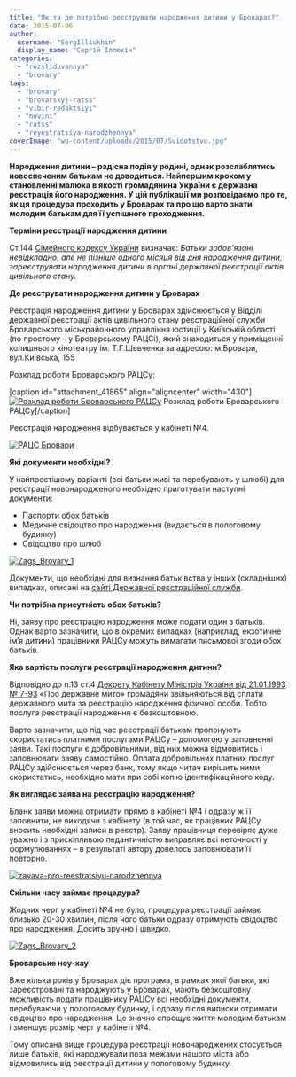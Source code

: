 ```yaml
---
title: "Як та де потрібно реєструвати народження дитини у Броварах?"
date: 2015-07-06
author: 
  username: "SergIlliukhin"
  display_name: "Сергій Іллюхін"
categories: 
  - "rozsliduvannya"
  - "brovary"
tags: 
  - "brovary"
  - "brovarskyj-ratss"
  - "vibir-redaktsiyi"
  - "novini"
  - "ratss"
  - "reyestratsiya-narodzhennya"
coverImage: "wp-content/uploads/2015/07/Svidotstvo.jpg"
---
```


**Народження дитини – радісна подія у родині, однак розслаблятись новоспеченим батькам не доводиться. Найпершим кроком у становленні малюка в якості громадянина України є державна реєстрація його народження. У цій публікації ми розповідаємо про те, як ця процедура проходить у Броварах та про що варто знати молодим батькам для її успішного проходження.**

**Терміни реєстрації народження дитини**

Ст.144 [Сімейного кодексу України](http://zakon4.rada.gov.ua/laws/show/2947-14/page3) визначає: _Батьки зобов'язані невідкладно, але не пізніше одного місяця від дня народження дитини, зареєструвати народження дитини в органі державної реєстрації актів цивільного стану._

**Де реєструвати народження дитини у Броварах**

Реєстрація народження дитини у Броварах здійснюється у Відділі державної реєстрації актів цивільного стану реєстраційної служби Броварського міськрайонного управління юстиції у Київській області (по простому – у Броварському РАЦСі), який знаходиться у приміщенні колишнього кінотеатру ім. Т.Г.Шевченка за адресою: м.Бровари, вул.Київська, 155

Розклад роботи Броварського РАЦСу:

\[caption id="attachment\_41865" align="aligncenter" width="430"\][![Розклад роботи Броварського РАЦСу](https://mpz.brovary.org/wp-content/uploads/2015/07/Rozklad_Roboty_Zags_Brovary.jpg)](https://mpz.brovary.org/wp-content/uploads/2015/07/Rozklad_Roboty_Zags_Brovary.jpg) Розклад роботи Броварського РАЦСу\[/caption\]

Реєстрація народження відбувається у кабінеті №4.

[![РАЦС Бровари](https://mpz.brovary.org/wp-content/uploads/2015/07/Zags_Brovary_5.jpg "РАЦС Бровари")](https://mpz.brovary.org/wp-content/uploads/2015/07/Zags_Brovary_5.jpg)

**Які документи необхідні?**

У найпростішому варіанті (всі батьки живі та перебувають у шлюбі) для реєстрації новонародженого необхідно приготувати наступні документи:

- Паспорти обох батьків
- Медичне свідоцтво про народження (видається в пологовому будинку)
- Свідоцтво про шлюб

[![Zags_Brovary_1](https://mpz.brovary.org/wp-content/uploads/2015/07/Zags_Brovary_1.jpg)](https://mpz.brovary.org/wp-content/uploads/2015/07/Zags_Brovary_1.jpg)

Документи, що необхідні для визнання батьківства у інших (складніших) випадках, описані на [сайті Державної реєстраційної служби](http://www.drsu.gov.ua/show/70).

**Чи потрібна присутність обох батьків?**

Ні, заяву про реєстрацію народження може подати один з батьків. Однак варто зазначити, що в окремих випадках (наприклад, екзотичне ім’я дитини) працівники РАЦСу можуть вимагати письмової згоди обох батьків.

**Яка вартість послуги реєстрації народження дитини?**

Відповідно до п.13 ст.4 [Декрету Кабінету Міністрів України від 21.01.1993 № 7-93](http://zakon4.rada.gov.ua/laws/show/7-93) «Про державне мито» громадяни звільняються від сплати державного мита за реєстрацію народження фізичної особи. Тобто послуга реєстрації народження є безкоштовною.

Варто зазначити, що під час реєстрації батькам пропонують скористатись платними послугами РАЦСу – допомогою у заповненні заяви. Такі послуги є добровільними, від них можна відмовитись і заповнювати заяву самостійно. Оплата добровільних платних послуг РАЦСу здійснюється через банк, тому якщо читач вирішить ними скористатись, необхідно мати при собі копію ідентифікаційного коду.

**Як виглядає заява на реєстрацію народження?**

Бланк заяви можна отримати прямо в кабінеті №4 і одразу ж її заповнити, не виходячи з кабінету (в той час, як працівник РАЦСу вносить необхідні записи в реєстр). Заяву працівниця перевіряє дуже уважно і з прискіпливою педантичністю виправляє всі неточності у формулюваннях – в результаті автору довелось заповнювати її повторно.

[![zayava-pro-reestratsiyu-narodzhennya](https://mpz.brovary.org/wp-content/uploads/2015/07/zayava-pro-reestratsiyu-narodzhennya.jpg)](https://mpz.brovary.org/wp-content/uploads/2015/07/zayava-pro-reestratsiyu-narodzhennya.jpg)

**Скільки часу займає процедура?**

Жодних черг у кабінеті №4 не було, процедура реєстрації займає близько 20-30 хвилин, після чого батьки одразу отримують свідоцтво про народження. Досить зручно і швидко.

[![Zags_Brovary_2](https://mpz.brovary.org/wp-content/uploads/2015/07/Zags_Brovary_2.jpg)](https://mpz.brovary.org/wp-content/uploads/2015/07/Zags_Brovary_2.jpg)

**Броварське ноу-хау**

Вже кілька років у Броварах діє програма, в рамках якої батьки, які зареєстровані та народжують у Броварах, мають безкоштовну можливість подати працівнику РАЦСу всі необхідні документи, перебуваючи у пологовому будинку, і одразу після виписки отримати свідоцтво про народження. Це значно спрощує життя молодим батькам і зменшує розмір черг у кабінеті №4.

Тому описана вище процедура реєстрації новонароджених стосується лише батьків, які народжували поза межами нашого міста або відмовились від реєстрації дитини у пологовому будинку.
